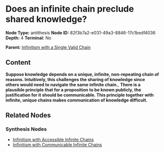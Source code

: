 # Does an infinite chain preclude shared knowledge?

**Node Type:** antithesis
**Node ID:** 82f3b7a2-e031-49a3-8846-17c1bedf4036
**Depth:** 4
**Terminal:** No

**Parent:** [Infinitism with a Single Valid Chain](infinitism-with-a-single-valid-chain-synthesis-295e6e78-6b6f-480b-92f7-e21da2958cd0.md)

## Content

**Suppose knowledge depends on a unique, infinite, non-repeating chain of reasons. Intuitively, this challenges the sharing of knowledge since others would need to navigate the same infinite chain.**, **There is a plausible principle that for a proposition to be known publicly, the justification for it should be communicable. This principle together with infinite, unique chains makes communication of knowledge difficult.**

## Related Nodes

### Synthesis Nodes

- [Infinitism with Accessible Infinite Chains](infinitism-with-accessible-infinite-chains-synthesis-c41e1a52-3368-49d8-a603-8c7a7782e709.md)
- [Infinitism with Communicable Infinite Chains](infinitism-with-communicable-infinite-chains-synthesis-501765d5-7d72-4121-a5ba-4a5ff9cd6a8a.md)
